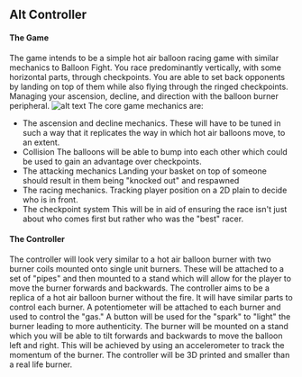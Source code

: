 ## Alt Controller

#### The Game
The game intends to be a simple hot air balloon racing game with similar mechanics to Balloon Fight. You race predominantly vertically, with some horizontal parts, through checkpoints.
You are able to set back opponents by landing on top of them while also flying through the ringed checkpoints. Managing your ascension, decline, and direction with the balloon burner peripheral.
![alt text](http://oi68.tinypic.com/2i0437c.jpg "Game Diagram of hot air balloons flying through rings")
The core game mechanics are:
- The ascension and decline mechanics.
    These will have to be tuned in such a way that it replicates the way in which hot air balloons move, to an extent.
- Collision
    The balloons will be able to bump into each other which could be used to gain an advantage over checkpoints.
- The attacking mechanics
    Landing your basket on top of someone should result in them being "knocked out" and respawned
- The racing mechanics.
    Tracking player position on a 2D plain to decide who is in front.
- The checkpoint system
    This will be in aid of ensuring the race isn't just about who comes first but rather who was the "best" racer.

#### The Controller
The controller will look very similar to a hot air balloon burner with two burner coils mounted onto single unit burners. These will be attached to a set of "pipes" and then mounted to a stand which will allow for the player to move the burner forwards and backwards.
The controller aims to be a replica of a hot air balloon burner without the fire. It will have similar parts to control each burner.
A potentiometer will be attached to each burner and used to control the "gas." A button will be used for the "spark" to "light" the burner leading to more authenticity.
The burner will be mounted on a stand which you will be able to tilt forwards and backwards to move the balloon left and right. This will be achieved by using an accelerometer to track the momentum of the burner.
The controller will be 3D printed and smaller than a real life burner.